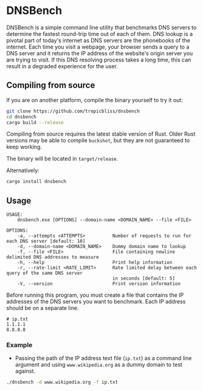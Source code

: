 # DNSBench

DNSBench is a simple command line utility that benchmarks DNS servers to determine the fastest round-trip time out of each of them. DNS lookup is a pivotal part of today's internet as DNS servers are the phonebooks of the internet. Each time you visit a webpage, your browser sends a query to a DNS server and it returns the IP address of the website's origin server you are trying to visit. If this DNS resolving process takes a long time, this can result in a degraded experience for the user.

## Compiling from source

If you are on another platform, compile the binary yourself to try it out:

```sh
git clone https://github.com/tropicbliss/dnsbench
cd dnsbench
cargo build --release
```

Compiling from source requires the latest stable version of Rust. Older Rust versions may be able to compile `buckshot`, but they are not guaranteed to keep working.

The binary will be located in `target/release`.

Alternatively:

```sh
cargo install dnsbench
```

## Usage

```
USAGE:
    dnsbench.exe [OPTIONS] --domain-name <DOMAIN_NAME> --file <FILE>

OPTIONS:
    -a, --attempts <ATTEMPTS>          Number of requests to run for each DNS server [default: 10]
    -d, --domain-name <DOMAIN_NAME>    Dummy domain name to lookup
    -f, --file <FILE>                  File containing newline delimited DNS addresses to measure
    -h, --help                         Print help information
    -r, --rate-limit <RATE_LIMIT>      Rate limited delay between each query of the same DNS server
                                       in seconds [default: 5]
    -V, --version                      Print version information
```

Before running this program, you must create a file that contains the IP addresses of the DNS servers you want to benchmark. Each IP address should be on a separate line.

```
# ip.txt
1.1.1.1
8.8.8.8
```

### Example

- Passing the path of the IP address text file (`ip.txt`) as a command line argument and using `www.wikipedia.org` as a dummy domain to test against.

```sh
./dnsbench -d www.wikipedia.org -f ip.txt
```
